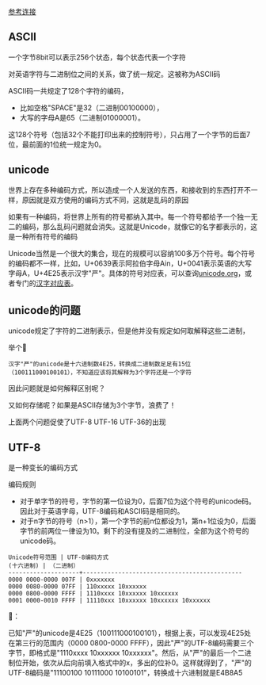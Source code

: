 [参考连接](http://www.ruanyifeng.com/blog/2007/10/ascii_unicode_and_utf-8.html)

## ASCII

一个字节8bit可以表示256个状态，每个状态代表一个字符

对英语字符与二进制位之间的关系，做了统一规定。这被称为ASCII码

ASCII码一共规定了128个字符的编码，

* 比如空格"SPACE"是32（二进制00100000），
* 大写的字母A是65（二进制01000001）。

这128个符号（包括32个不能打印出来的控制符号），只占用了一个字节的后面7位，最前面的1位统一规定为0。

## unicode

世界上存在多种编码方式，所以造成一个人发送的东西，和接收到的东西打开不一样，原因就是双方使用的编码方式不同，这就是乱码的原因



如果有一种编码，将世界上所有的符号都纳入其中。每一个符号都给予一个独一无二的编码，那么乱码问题就会消失。这就是Unicode，就像它的名字都表示的，这是一种所有符号的编码

Unicode当然是一个很大的集合，现在的规模可以容纳100多万个符号。每个符号的编码都不一样，比如，U+0639表示阿拉伯字母Ain，U+0041表示英语的大写字母A，U+4E25表示汉字"严"。具体的符号对应表，可以查询[unicode.org](http://www.unicode.org/)，或者专门的[汉字对应表](http://www.chi2ko.com/tool/CJK.htm)。



## unicode的问题

unicode规定了字符的二进制表示，但是他并没有规定如何取解释这些二进制，

举个🌰

```
汉字"严"的unicode是十六进制数4E25，转换成二进制数足足有15位（100111000100101），不知道应该将其解释为3个字符还是一个字符
```

因此问题就是如何解释区别呢？

又如何存储呢？如果是ASCII存储为3个字节，浪费了！

上面两个问题促使了UTF-8 UTF-16 UTF-36的出现

## UTF-8

是一种变长的编码方式

编码规则

* 对于单字节的符号，字节的第一位设为0，后面7位为这个符号的unicode码。因此对于英语字母，UTF-8编码和ASCII码是相同的。
* 对于n字节的符号（n>1），第一个字节的前n位都设为1，第n+1位设为0，后面字节的前两位一律设为10。剩下的没有提及的二进制位，全部为这个符号的unicode码。

```
Unicode符号范围 | UTF-8编码方式
(十六进制) | （二进制）
--------------------+---------------------------------------------
0000 0000-0000 007F | 0xxxxxxx
0000 0080-0000 07FF | 110xxxxx 10xxxxxx
0000 0800-0000 FFFF | 1110xxxx 10xxxxxx 10xxxxxx
0001 0000-0010 FFFF | 11110xxx 10xxxxxx 10xxxxxx 10xxxxxx
```

🌰：

已知"严"的unicode是4E25（100111000100101），根据上表，可以发现4E25处在第三行的范围内（0000 0800-0000 FFFF），因此"严"的UTF-8编码需要三个字节，即格式是"1110xxxx 10xxxxxx 10xxxxxx"。然后，从"严"的最后一个二进制位开始，依次从后向前填入格式中的x，多出的位补0。这样就得到了，"严"的UTF-8编码是"11100100 10111000 10100101"，转换成十六进制就是E4B8A5